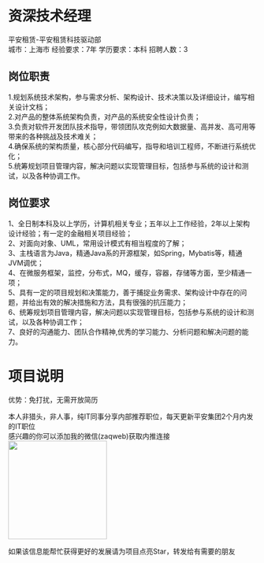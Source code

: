 # 资深技术经理
平安租赁-平安租赁科技驱动部  
城市：上海市 经验要求：7年 学历要求：本科  招聘人数：3

## 岗位职责
1.规划系统技术架构，参与需求分析、架构设计、技术决策以及详细设计，编写相关设计文档；   
2.对产品的整体系统架构负责，对产品的系统安全性设计负责；   
3.负责对软件开发团队技术指导，带领团队攻克例如大数据量、高并发、高可用等带来的各种挑战及技术难关；   
4.确保系统的架构质量，核心部分代码编写，指导和培训工程师，不断进行系统优化；   
5.统筹规划项目管理内容，解决问题以实现管理目标，包括参与系统的设计和测试，以及各种协调工作。

## 岗位要求
1、全日制本科及以上学历，计算机相关专业；五年以上工作经验，2年以上架构设计经验；有一定的金融相关项目经验；			   
2、对面向对象、UML，常用设计模式有相当程度的了解；			   
3、主栈语言为Java，精通Java系的开源框架，如Spring，Mybatis等，精通JVM调优；			   
4、在微服务框架，监控，分布式，MQ，缓存，容器，存储等方面，至少精通一项；			   
5、具有一定的项目规划和决策能力，善于捕捉业务需求、架构设计中存在的问题，并给出有效的解决措施和方法，具有很强的抗压能力；			   
6、统筹规划项目管理内容，解决问题以实现管理目标，包括参与系统的设计和测试，以及各种协调工作；			   
7、良好的沟通能力、团队合作精神,优秀的学习能力、分析问题和解决问题的能力。

# 项目说明

优势：免打扰，无需开放简历

本人非猎头，非人事，纯IT同事分享内部推荐职位，每天更新平安集团2个月内发的IT职位  
感兴趣的你可以添加我的微信(zaqweb)获取内推连接  
<img src="https://github.com/zaqweb/PA-IT-JOBS/blob/master/WechatICode.jpeg"  height="200" width="200">

如果该信息能帮忙获得更好的发展请为项目点亮Star，转发给有需要的朋友




